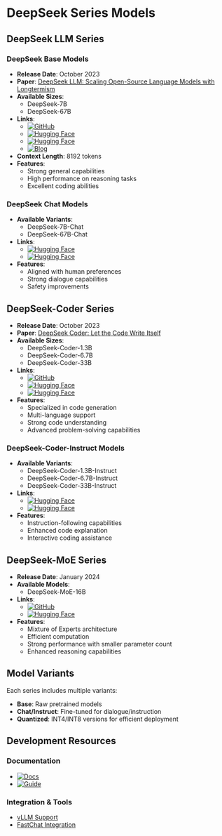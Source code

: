 # DeepSeek Series Models

## DeepSeek LLM Series
### DeepSeek Base Models
- **Release Date**: October 2023
- **Paper**: [DeepSeek LLM: Scaling Open-Source Language Models with Longtermism](https://arxiv.org/abs/2401.02954)
- **Available Sizes**:
  - DeepSeek-7B
  - DeepSeek-67B
- **Links**:
  - [![GitHub](https://img.shields.io/badge/GitHub-181717?style=flat-square&logo=github&logoColor=white)](https://github.com/deepseek-ai/DeepSeek-LLM)
  - [![Hugging Face](https://img.shields.io/badge/🤗%20DeepSeek--7B-ff69b4?style=flat-square)](https://huggingface.co/deepseek-ai/deepseek-llm-7b-base)
  - [![Hugging Face](https://img.shields.io/badge/🤗%20DeepSeek--67B-ff69b4?style=flat-square)](https://huggingface.co/deepseek-ai/deepseek-llm-67b-base)
  - [![Blog](https://img.shields.io/badge/📘%20Release%20Blog-blue?style=flat-square)](https://deepseek.ai/blog/)
- **Context Length**: 8192 tokens
- **Features**:
  - Strong general capabilities
  - High performance on reasoning tasks
  - Excellent coding abilities

### DeepSeek Chat Models
- **Available Variants**:
  - DeepSeek-7B-Chat
  - DeepSeek-67B-Chat
- **Links**:
  - [![Hugging Face](https://img.shields.io/badge/🤗%20DeepSeek--7B--Chat-ff69b4?style=flat-square)](https://huggingface.co/deepseek-ai/deepseek-llm-7b-chat)
  - [![Hugging Face](https://img.shields.io/badge/🤗%20DeepSeek--67B--Chat-ff69b4?style=flat-square)](https://huggingface.co/deepseek-ai/deepseek-llm-67b-chat)
- **Features**:
  - Aligned with human preferences
  - Strong dialogue capabilities
  - Safety improvements

## DeepSeek-Coder Series
- **Release Date**: October 2023
- **Paper**: [DeepSeek Coder: Let the Code Write Itself](https://arxiv.org/abs/2401.14196)
- **Available Sizes**:
  - DeepSeek-Coder-1.3B
  - DeepSeek-Coder-6.7B
  - DeepSeek-Coder-33B
- **Links**:
  - [![GitHub](https://img.shields.io/badge/GitHub-181717?style=flat-square&logo=github&logoColor=white)](https://github.com/deepseek-ai/DeepSeek-Coder)
  - [![Hugging Face](https://img.shields.io/badge/🤗%20DeepSeek--Coder--6.7B-ff69b4?style=flat-square)](https://huggingface.co/deepseek-ai/deepseek-coder-6.7b-base)
  - [![Hugging Face](https://img.shields.io/badge/🤗%20DeepSeek--Coder--33B-ff69b4?style=flat-square)](https://huggingface.co/deepseek-ai/deepseek-coder-33b-base)
- **Features**:
  - Specialized in code generation
  - Multi-language support
  - Strong code understanding
  - Advanced problem-solving capabilities

### DeepSeek-Coder-Instruct Models
- **Available Variants**:
  - DeepSeek-Coder-1.3B-Instruct
  - DeepSeek-Coder-6.7B-Instruct
  - DeepSeek-Coder-33B-Instruct
- **Links**:
  - [![Hugging Face](https://img.shields.io/badge/🤗%20DeepSeek--Coder--6.7B--Instruct-ff69b4?style=flat-square)](https://huggingface.co/deepseek-ai/deepseek-coder-6.7b-instruct)
  - [![Hugging Face](https://img.shields.io/badge/🤗%20DeepSeek--Coder--33B--Instruct-ff69b4?style=flat-square)](https://huggingface.co/deepseek-ai/deepseek-coder-33b-instruct)
- **Features**:
  - Instruction-following capabilities
  - Enhanced code explanation
  - Interactive coding assistance

## DeepSeek-MoE Series
- **Release Date**: January 2024
- **Available Models**:
  - DeepSeek-MoE-16B
- **Links**:
  - [![GitHub](https://img.shields.io/badge/GitHub-181717?style=flat-square&logo=github&logoColor=white)](https://github.com/deepseek-ai/DeepSeek-MoE)
  - [![Hugging Face](https://img.shields.io/badge/🤗%20DeepSeek--MoE--16B-ff69b4?style=flat-square)](https://huggingface.co/deepseek-ai/deepseek-moe-16b-base)
- **Features**:
  - Mixture of Experts architecture
  - Efficient computation
  - Strong performance with smaller parameter count
  - Enhanced reasoning capabilities

## Model Variants
Each series includes multiple variants:
- **Base**: Raw pretrained models
- **Chat/Instruct**: Fine-tuned for dialogue/instruction
- **Quantized**: INT4/INT8 versions for efficient deployment

## Development Resources

### Documentation
- [![Docs](https://img.shields.io/badge/📚%20Technical%20Docs-green?style=flat-square)](https://github.com/deepseek-ai/DeepSeek-LLM/tree/main/docs)
- [![Guide](https://img.shields.io/badge/📚%20Usage%20Guide-green?style=flat-square)](https://github.com/deepseek-ai/DeepSeek-LLM#usage)

### Integration & Tools
- [vLLM Support](https://github.com/vllm-project/vllm)
- [FastChat Integration](https://github.com/lm-sys/FastChat)